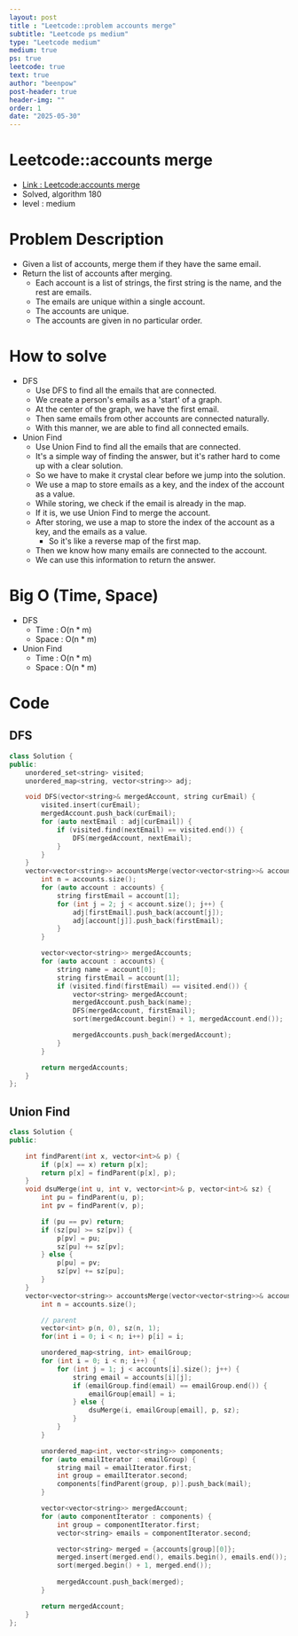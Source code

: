 ```yaml
---
layout: post
title : "Leetcode::problem accounts merge"
subtitle: "Leetcode ps medium"
type: "Leetcode medium"
medium: true
ps: true
leetcode: true
text: true
author: "beenpow"
post-header: true
header-img: ""
order: 1
date: "2025-05-30"
---
```


# Leetcode::accounts merge
- [Link : Leetcode:accounts merge](https://leetcode.com/problems/accounts-merge/description/?envType=company&envId=google&favoriteSlug=google-thirty-days)
- Solved, algorithm 180
- level : medium

# Problem Description
- Given a list of accounts, merge them if they have the same email.
- Return the list of accounts after merging.
    - Each account is a list of strings, the first string is the name, and the rest are emails.
    - The emails are unique within a single account.
    - The accounts are unique.
    - The accounts are given in no particular order.

# How to solve
- DFS
    - Use DFS to find all the emails that are connected.
    - We create a person's emails as a 'start' of a graph.
    - At the center of the graph, we have the first email.
    - Then same emails from other accounts are connected naturally.
    - With this manner, we are able to find all connected emails.
- Union Find
    - Use Union Find to find all the emails that are connected.
    - It's a simple way of finding the answer, but it's rather hard to come up with a clear solution.
    - So we have to make it crystal clear before we jump into the solution.
    - We use a map to store emails as a key, and the index of the account as a value.
    - While storing, we check if the email is already in the map.
    - If it is, we use Union Find to merge the account.
    - After storing, we use a map to store the index of the account as a key, and the emails as a value.
        - So it's like a reverse map of the first map.
    - Then we know how many emails are connected to the account.
    - We can use this information to return the answer.
# Big O (Time, Space)
- DFS
    - Time : O(n * m)
    - Space : O(n * m)
- Union Find
    - Time : O(n * m)
    - Space : O(n * m)

# Code

## DFS

```cpp
class Solution {
public:
    unordered_set<string> visited;
    unordered_map<string, vector<string>> adj;

    void DFS(vector<string>& mergedAccount, string curEmail) {
        visited.insert(curEmail);
        mergedAccount.push_back(curEmail);
        for (auto nextEmail : adj[curEmail]) {
            if (visited.find(nextEmail) == visited.end()) {
                DFS(mergedAccount, nextEmail);
            }
        }
    }
    vector<vector<string>> accountsMerge(vector<vector<string>>& accounts) {
        int n = accounts.size();
        for (auto account : accounts) {
            string firstEmail = account[1];
            for (int j = 2; j < account.size(); j++) {
                adj[firstEmail].push_back(account[j]);
                adj[account[j]].push_back(firstEmail);
            }
        }

        vector<vector<string>> mergedAccounts;
        for (auto account : accounts) {
            string name = account[0];
            string firstEmail = account[1];
            if (visited.find(firstEmail) == visited.end()) {
                vector<string> mergedAccount;
                mergedAccount.push_back(name);
                DFS(mergedAccount, firstEmail);
                sort(mergedAccount.begin() + 1, mergedAccount.end());

                mergedAccounts.push_back(mergedAccount);
            }
        }

        return mergedAccounts;
    }
};
```


## Union Find

```cpp
class Solution {
public:

    int findParent(int x, vector<int>& p) {
        if (p[x] == x) return p[x];
        return p[x] = findParent(p[x], p);
    }
    void dsuMerge(int u, int v, vector<int>& p, vector<int>& sz) {
        int pu = findParent(u, p);
        int pv = findParent(v, p);

        if (pu == pv) return;
        if (sz[pu] >= sz[pv]) {
            p[pv] = pu;
            sz[pu] += sz[pv];
        } else {
            p[pu] = pv;
            sz[pv] += sz[pu];
        }
    }
    vector<vector<string>> accountsMerge(vector<vector<string>>& accounts) {
        int n = accounts.size();

        // parent
        vector<int> p(n, 0), sz(n, 1);
        for(int i = 0; i < n; i++) p[i] = i;

        unordered_map<string, int> emailGroup;
        for (int i = 0; i < n; i++) {
            for (int j = 1; j < accounts[i].size(); j++) {
                string email = accounts[i][j];
                if (emailGroup.find(email) == emailGroup.end()) {
                    emailGroup[email] = i;
                } else {
                    dsuMerge(i, emailGroup[email], p, sz);
                }
            }
        }

        unordered_map<int, vector<string>> components;
        for (auto emailIterator : emailGroup) {
            string mail = emailIterator.first;
            int group = emailIterator.second;
            components[findParent(group, p)].push_back(mail);
        }

        vector<vector<string>> mergedAccount;
        for (auto componentIterator : components) {
            int group = componentIterator.first;
            vector<string> emails = componentIterator.second;

            vector<string> merged = {accounts[group][0]};
            merged.insert(merged.end(), emails.begin(), emails.end());
            sort(merged.begin() + 1, merged.end());
            
            mergedAccount.push_back(merged);
        }

        return mergedAccount;
    }
};
```

